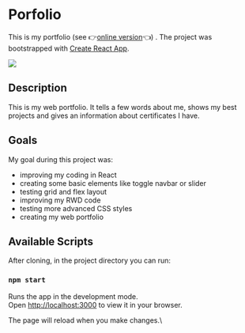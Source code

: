 # Porfolio

This is my portfolio (see 👉[online version](https://mitkowski-portfolio.netlify.app/)👈) . The project was bootstrapped with [Create React App](https://github.com/facebook/create-react-app).

<img src="https://github.com/ukasz1/essentials/blob/main/portfolio/view.png?raw=true" />

## Description

This is my web portfolio. It tells a few words about me, shows my best projects and gives an information about certificates I have.

## Goals

My goal during this project was:
- improving my coding in React
- creating some basic elements like toggle navbar or slider
- testing grid and flex layout
- improving my RWD code
- testing more advanced CSS styles
- creating my web portfolio

## Available Scripts

After cloning, in the project directory you can run:

### `npm start`

Runs the app in the development mode.\
Open [http://localhost:3000](http://localhost:3000) to view it in your browser.

The page will reload when you make changes.\
